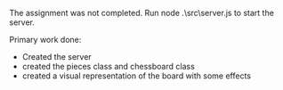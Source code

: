 The assignment was not completed. 
Run node .\src\server.js to start the server. 

Primary work done:
- Created the server
- created the pieces class and chessboard class
- created a visual representation of the board with some effects